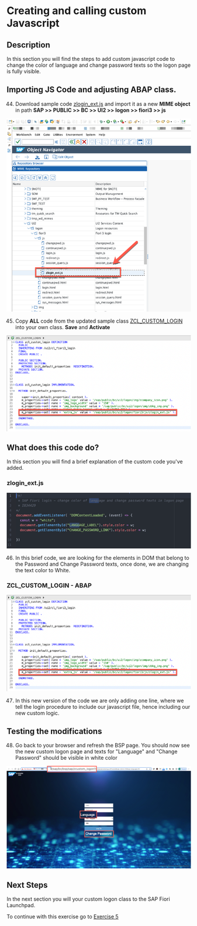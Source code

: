 # Creating and calling custom Javascript

## Description

In this section you will find the steps to add custom javascript code to change the color of language and change password texts so the logon page is fully visible.

## Importing JS Code and adjusting ABAP class.

44. Download sample code [zlogin_ext.js](sources/zlogin_ext.js) and import it as a new **MIME object** in path **SAP >> PUBLIC >> BC >> UI2 >> logon >> fiori3 >> js**

  ![Step44](images/step44.png)

45. Copy **ALL** code from the updated sample class [ZCL_CUSTOM_LOGIN](sources/ZCL_CUSTOM_LOGIN.ABAP) into your own class. **Save** and **Activate**

  ![Step45](images/step45.png)

## What does this code do?

In this section you will find a brief explanation of the custom code you've added.

### zlogin_ext.js

  ![Step46](images/step46.png)

  46. In this brief code, we are looking for the elements in DOM that belong to the Password and Change Password texts, once done, we are changing the text color to White.

### ZCL_CUSTOM_LOGIN - ABAP

  ![Step45](images/step45.png)

  47. In this new version of the code we are only adding one line, where we tell the login procedure to include our javascript file, hence including our new custom logic.

## Testing the modifications

48. Go back to your browser and refresh the BSP page. You should now see the new custom logon page and texts for "Language" and "Change Password" should be visible in white color

  ![Step48](images/step48.png)

## Next Steps
In the next section you will your custom logon class to the SAP Fiori Launchpad.

To continue with this exercise go to [Exercise 5](../ex_5)
